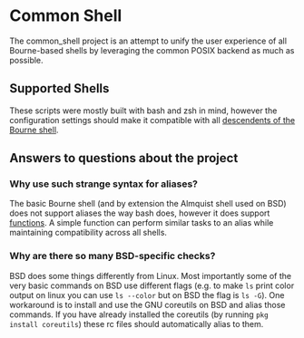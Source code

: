 # Common Shell

The common_shell project is an attempt to unify the user experience of all Bourne-based shells by leveraging the common POSIX backend as much as possible.

## Supported Shells

These scripts were mostly built with bash and zsh in mind, however the configuration settings should make it compatible with all [descendents of the Bourne shell].

## Answers to questions about the project
### Why use such strange syntax for aliases?
The basic Bourne shell (and by extension the Almquist shell used on BSD) does not support aliases the way bash does, however it does support [functions]. A simple function can perform similar tasks to an alias while maintaining compatibility across all shells.
### Why are there so many BSD-specific checks?
BSD does some things differently from Linux. Most importantly some of the very basic commands on BSD use different flags (e.g. to make `ls` print color output on linux you can use `ls --color` but on BSD the flag is `ls -G`). One workaround is to install and use the GNU coreutils on BSD and alias those commands. If you have already installed the coreutils (by running `pkg install coreutils`) these rc files should automatically alias to them.

[descendents of the Bourne shell]: https://en.wikipedia.org/wiki/Unix_shell#Bourne_shell
[functions]: https://www.shellscript.sh/functions.html
